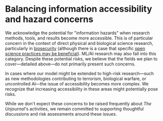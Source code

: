 # Balancing information accessibility and hazard concerns

We acknowledge the potential for "information hazards" when research methods, tools, and results become more accessible. This is of particular concern in the context of direct physical and biological science research, particularly in [biosecurity](https://www.ncbi.nlm.nih.gov/pmc/articles/PMC9009689/) (although there is a case that specific [open science practices may be beneficial](https://journals.plos.org/plosbiology/article?id=10.1371/journal.pbio.3001600)). ML/AI research may also fall into this category. Despite these potential risks, we believe that the fields we plan to cover—detailed above—do not primarily present such concerns.

In cases where our model might be extended to high-risk research—such as new methodologies contributing to terrorism, biological warfare, or uncontrolled AI—the issue of accessibility becomes more complex. We recognize that increasing accessibility in these areas might potentially pose risks.

While we don't expect these concerns to be raised frequently about _The Unjournal_'s activities, we remain committed to supporting thoughtful discussions and risk assessments around these issues.
